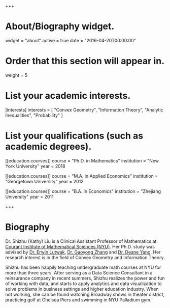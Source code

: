 +++
# About/Biography widget.
widget = "about"
active = true
date = "2016-04-20T00:00:00"

# Order that this section will appear in.
weight = 5

# List your academic interests.
[interests]
  interests = [
    "Convex Geometry",
    "Information Theory",
    "Analytic Inequalities",
    "Probability"
  ]

# List your qualifications (such as academic degrees).
[[education.courses]]
  course = "Ph.D. in Mathematics"
  institution = "New York University"
  year = 2018

[[education.courses]]
  course = "M.A. in Applied Economics"
  institution = "Georgetown University"
  year = 2012

[[education.courses]]
  course = "B.A. in Economics"
  institution = "Zhejiang University"
  year = 2011

+++

# Biography

Dr. Shizhu (Kathy) Liu is a Clinical Assistant Professor of Mathematics
at  [Courant Institute of Mathematical Sciences (NYU)](https://cims.nyu.edu/). Her Ph.D. study was advised by  [Dr. Erwin Lutwak](https://cims.nyu.edu/people/profiles/LUTWAK_Erwin.html), [Dr. Gaoyong Zhang](https://cims.nyu.edu/~gaoyong/) and [Dr. Deane Yang](https://cims.nyu.edu/~yangd/). Her research interest is in the field of Convex Geometry and Information Theory.


Shizhu has been happily teaching undergraduate math courses at NYU for more than three years. After serving as a Data Science Consultant in a reinsurance company in recent summers, Shizhu realizes the power and fun of working with data, and starts to apply analytics and data visualization to solve problems in business settings and higher education industry. When not working, she can be found watching Broadway shows in theater district, practicing golf at Chelsea Piers and swimming in NYU Palladium gym.
